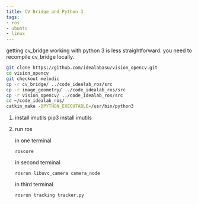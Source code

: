 ```yaml
---
title: CV Bridge and Python 3
tags:
- ros
- ubuntu
- linux
---
```

getting cv_bridge working with python 3 is less straightforward.  you need to recompile cv_bridge locally.

```bash
git clone https://github.com/idealabasu/vision_opencv.git
cd vision_opencv
git checkout melodic
cp -r cv_bridge/ ../code_idealab_ros/src
cp -r image_geometry/ ../code_idealab_ros/src
cp -r vision_opencv/ ../code_idealab_ros/src
cd ~/code_idealab_ros/
catkin_make -DPYTHON_EXECUTABLE=/usr/bin/python3
```

1. install imutils
pip3 install imutils

1. run ros

    in one terminal
    ```
    roscore
    ```

    in second terminal
    ```
    rosrun libuvc_camera camera_node
    ```

    in third terminal
    ```
    rosrun tracking tracker.py
    ```
